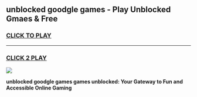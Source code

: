 
## unblocked goodgle games - Play Unblocked Gmaes & Free
<h3>
<a href="https://news.freeplayer.one?title=unblocked_goodgle_games&ref=23F">CLICK TO PLAY</a></h3>
<hr>

<h3>
<a href="https://news.freeplayer.one?title=unblocked_goodgle_games&ref=23F">CLICK 2 PLAY</a>
  
</h3>

<a href="https://news.freeplayer.one?title=unblocked_goodgle_games&ref=23F/"><img src="https://clearcache.store/games.png"></a>


**unblocked goodgle games games unblocked: Your Gateway to Fun and Accessible Online Gaming**
